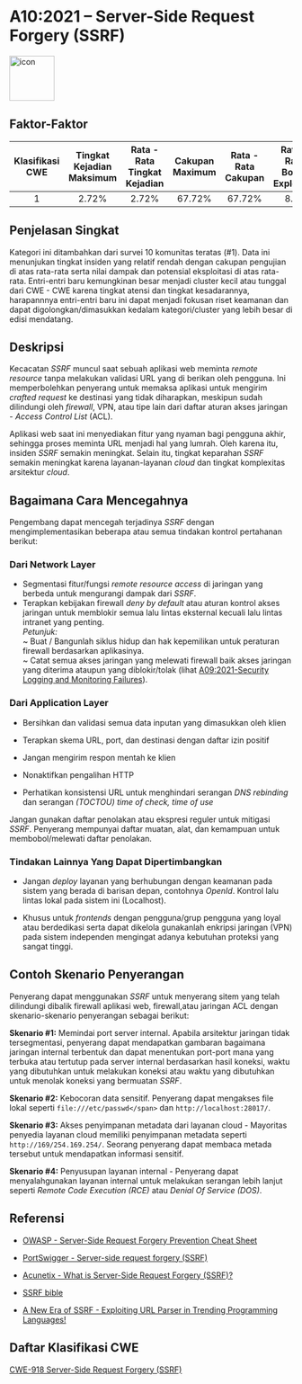 # A10:2021 – Server-Side Request Forgery (SSRF) 
<img src="https://raw.githubusercontent.com/OWASP/Top10/master/2021/docs/assets/TOP_10_Icons_Final_SSRF.png" alt="icon" height=80px width=80px align="center">

## Faktor-Faktor

| Klasifikasi CWE | Tingkat Kejadian Maksimum | Rata - Rata Tingkat Kejadian  | Cakupan Maximum | Rata - Rata Cakupan | Rata - Rata Bobot Exploitasi | Rata - Rata Bobot Dampak | Total Kejadian | Total CVEs |
|:-------------:|:--------------------:|:--------------------:|:--------------:|:--------------:|:----------------------:|:---------------------:|:-------------------:|:------------:|
| 1           | 2.72%              | 2.72%              | 67.72%       | 67.72%       | 8.28                 | 6.72                | 9,503             | 385        |

## Penjelasan Singkat

Kategori ini ditambahkan dari survei 10 komunitas teratas (#1). Data ini menunjukan tingkat insiden yang relatif rendah dengan cakupan pengujian di atas rata-rata serta
nilai dampak dan potensial eksploitasi di atas rata-rata. Entri-entri baru kemungkinan besar menjadi cluster kecil atau tunggal dari CWE - CWE karena tingkat atensi dan tingkat kesadarannya, harapannnya entri-entri baru ini dapat menjadi fokusan riset keamanan dan dapat digolongkan/dimasukkan kedalam kategori/cluster yang lebih besar di edisi mendatang.

## Deskripsi

Kecacatan _SSRF_ muncul saat sebuah aplikasi web meminta _remote resource_ tanpa melakukan validasi URL yang di berikan oleh pengguna. Ini memperbolehkan penyerang untuk memaksa aplikasi untuk mengirim _crafted request_ ke destinasi yang tidak diharapkan, meskipun sudah dilindungi oleh _firewall_, VPN, atau tipe lain dari daftar aturan akses jaringan - _Access Control List_ (ACL).

Aplikasi web saat ini menyediakan fitur yang nyaman bagi pengguna akhir, sehingga proses meminta URL menjadi hal yang lumrah. Oleh karena itu, insiden _SSRF_ semakin meningkat. Selain itu, tingkat keparahan _SSRF_ semakin meningkat karena layanan-layanan _cloud_ dan tingkat komplexitas arsitektur _cloud_.

## Bagaimana Cara Mencegahnya


Pengembang dapat mencegah terjadinya _SSRF_ dengan mengimplementasikan beberapa atau semua tindakan kontrol pertahanan berikut:

### Dari Network Layer

- Segmentasi fitur/fungsi _remote resource access_ di jaringan yang berbeda untuk mengurangi dampak dari _SSRF_.
- Terapkan kebijakan firewall _deny by default_ atau aturan kontrol akses jaringan untuk memblokir semua lalu lintas eksternal kecuali lalu lintas intranet yang penting.  
  _Petunjuk:_  
  ~ Buat / Bangunlah siklus hidup dan hak kepemilikan untuk peraturan firewall berdasarkan aplikasinya.  
  ~ Catat semua akses jaringan yang melewati firewall baik akses jaringan yang diterima ataupun yang diblokir/tolak (lihat [A09:2021-Security Logging and Monitoring Failures](A09_2021-Security_Logging_and_Monitoring_Failures.md)).

### Dari Application Layer

- Bersihkan dan validasi semua data inputan yang dimasukkan oleh klien

- Terapkan skema URL, port, dan destinasi dengan daftar izin positif

- Jangan mengirim respon mentah ke klien

- Nonaktifkan pengalihan HTTP

- Perhatikan konsistensi URL untuk menghindari serangan _DNS rebinding_ dan serangan _(TOCTOU) time of check, time of use_

Jangan gunakan daftar penolakan atau ekspresi reguler untuk mitigasi _SSRF_. Penyerang mempunyai daftar muatan, alat, dan kemampuan untuk membobol/melewati daftar penolakan.

### Tindakan Lainnya Yang Dapat Dipertimbangkan

- Jangan _deploy_ layanan yang berhubungan dengan keamanan pada sistem yang berada di barisan depan, contohnya _OpenId_. Kontrol lalu lintas lokal pada sistem ini (Localhost).

- Khusus untuk _frontends_ dengan pengguna/grup pengguna yang loyal atau berdedikasi serta dapat dikelola gunakanlah enkripsi jaringan (VPN) pada sistem independen mengingat adanya kebutuhan proteksi yang sangat tinggi.

## Contoh Skenario Penyerangan

Penyerang dapat menggunakan _SSRF_ untuk menyerang sitem yang telah dilindungi dibalik firewall aplikasi web, firewall,atau jaringan ACL dengan skenario-skenario penyerangan sebagai berikut:

**Skenario #1:** Memindai port server internal. Apabila arsitektur jaringan tidak tersegmentasi, penyerang dapat mendapatkan gambaran bagaimana jaringan internal terbentuk
dan dapat menentukan port-port mana yang terbuka atau tertutup pada server internal berdasarkan hasil koneksi, waktu yang dibutuhkan untuk melakukan koneksi atau waktu yang dibutuhkan untuk menolak koneksi yang bermuatan _SSRF_.

**Skenario #2:** Kebocoran data sensitif. Penyerang dapat mengakses file lokal seperti `file:///etc/passwd</span>` dan `http://localhost:28017/`.

**Skenario #3:** Akses penyimpanan metadata dari layanan cloud - Mayoritas penyedia layanan cloud memiliki penyimpanan metadata seperti `http://169/254.169.254/`.
Seorang penyerang dapat membaca metada tersebut untuk mendapatkan informasi sensitif.

**Skenario #4:** Penyusupan layanan internal - Penyerang dapat menyalahgunakan layanan internal untuk melakukan serangan lebih lanjut seperti _Remote Code Execution (RCE)_ atau _Denial Of Service (DOS)_.

## Referensi

-   [OWASP - Server-Side Request Forgery Prevention Cheat
    Sheet](https://cheatsheetseries.owasp.org/cheatsheets/Server_Side_Request_Forgery_Prevention_Cheat_Sheet.html)

-   [PortSwigger - Server-side request forgery
    (SSRF)](https://portswigger.net/web-security/ssrf)

-   [Acunetix - What is Server-Side Request Forgery
    (SSRF)?](https://www.acunetix.com/blog/articles/server-side-request-forgery-vulnerability/)

-   [SSRF
    bible](https://cheatsheetseries.owasp.org/assets/Server_Side_Request_Forgery_Prevention_Cheat_Sheet_SSRF_Bible.pdf)

-   [A New Era of SSRF - Exploiting URL Parser in Trending Programming
    Languages!](https://www.blackhat.com/docs/us-17/thursday/us-17-Tsai-A-New-Era-Of-SSRF-Exploiting-URL-Parser-In-Trending-Programming-Languages.pdf)

## Daftar Klasifikasi CWE

[CWE-918 Server-Side Request Forgery (SSRF)](https://cwe.mitre.org/data/definitions/918.html)

